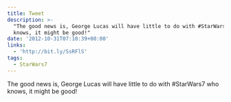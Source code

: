 ```yaml
---
title: Tweet
description: >-
  "The good news is, George Lucas will have little to do with #StarWars7  who
  knows, it might be good!"
date: '2012-10-31T07:10:39+00:00'
links:
  - 'http://bit.ly/SsRFlS'
tags:
  - StarWars7
---
```

The good news is, George Lucas will have little to do with #StarWars7  who knows, it might be good!
